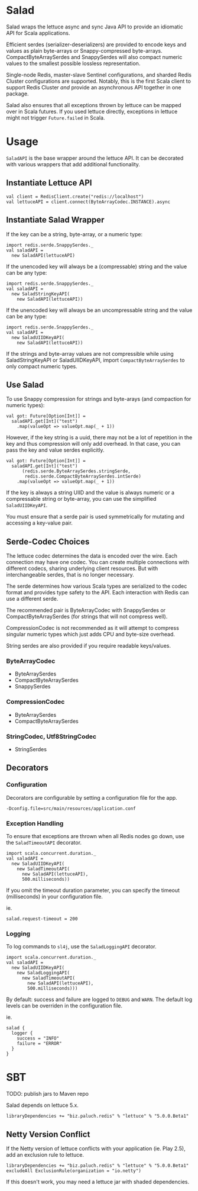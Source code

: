 # Salad
Salad wraps the lettuce async and sync Java API to provide an idiomatic API for Scala applications.

Efficient serdes (serializer-deserializers) are provided to encode keys and values as plain byte-arrays or Snappy-compressed byte-arrays.
CompactByteArraySerdes and SnappySerdes will also compact numeric values to the smallest possible lossless representation.

Single-node Redis, master-slave Sentinel configurations, and sharded Redis Cluster configurations are supported.
Notably, this is the first Scala client to support Redis Cluster *and* provide an asynchronous API together in one package.

Salad also ensures that all exceptions thrown by lettuce can be mapped over in Scala futures.
If you used lettuce directly, exceptions in lettuce might not trigger `Future.failed` in Scala.

# Usage
`SaladAPI` is the base wrapper around the lettuce API.
It can be decorated with various wrappers that add additional functionality.

## Instantiate Lettuce API
```
val client = RedisClient.create("redis://localhost")
val lettuceAPI = client.connect(ByteArrayCodec.INSTANCE).async
```

## Instantiate Salad Wrapper
If the key can be a string, byte-array, or a numeric type:
```
import redis.serde.SnappySerdes._
val saladAPI =
  new SaladAPI(lettuceAPI)
```
If the unencoded key will always be a (compressable) string and the value can be any type:
```
import redis.serde.SnappySerdes._
val saladAPI =
  new SaladStringKeyAPI(
    new SaladAPI(lettuceAPI))
```
If the unencoded key will always be an uncompressable string and the value can be any type:
```
import redis.serde.SnappySerdes._
val saladAPI =
  new SaladUIIDKeyAPI(
    new SaladAPI(lettuceAPI))
```

If the strings and byte-array values are not compressible while using SaladStringKeyAPI or SaladUIIDKeyAPI, import `CompactByteArraySerdes` to only compact numeric types.

## Use Salad
To use Snappy compression for strings and byte-arays (and compaction for numeric types):
```
val got: Future[Option[Int]] =
  saladAPI.get[Int]("test")
    .map(valueOpt => valueOpt.map(_ + 1))
```
However, if the key string is a uuid, there may not be a lot of repetition in the key and thus compression will only add overhead.
In that case, you can pass the key and value serdes explicitly.

```
val got: Future[Option[Int]] =
  saladAPI.get[Int]("test")
      (redis.serde.ByteArraySerdes.stringSerde,
       redis.serde.CompactByteArraySerdes.intSerde)
    .map(valueOpt => valueOpt.map(_ + 1))
```

If the key is always a string UIID and the value is always numeric or a compressable string or byte-array, you can use the simplified `SaladUIIDKeyAPI`.

You must ensure that a serde pair is used symmetrically for mutating and accessing a key-value pair.

## Serde-Codec Choices
The lettuce codec determines the data is encoded over the wire.
Each connection may have one codec.
You can create multiple connections with different codecs, sharing underlying client resources.
But with interchangeable serdes, that is no longer necessary.

The serde determines how various Scala types are serialized to the codec format and provides type safety to the API.
Each interaction with Redis can use a different serde.

The recommended pair is ByteArrayCodec with SnappySerdes or CompactByteArraySerdes (for strings that will not compress well).

CompressionCodec is not recommended as it will attempt to compress singular numeric types which just adds CPU and byte-size overhead.

String serdes are also provided if you require readable keys/values.

### ByteArrayCodec
* ByteArraySerdes
* CompactByteArraySerdes
* SnappySerdes

### CompressionCodec
* ByteArraySerdes
* CompactByteArraySerdes

### StringCodec, Utf8StringCodec
* StringSerdes

## Decorators
### Configuration
Decorators are configurable by setting a configuration file for the app.
```
-Dconfig.file=src/main/resources/application.conf
```
### Exception Handling
To ensure that exceptions are thrown when all Redis nodes go down, use the `SaladTimeoutAPI` decorator.
```
import scala.concurrent.duration._
val saladAPI =
  new SaladUIIDKeyAPI(
    new SaladTimeoutAPI(
      new SaladAPI(lettuceAPI),
      500.milliseconds))
```
If you omit the timeout duration parameter, you can specify the timeout (milliseconds) in your configuration file.

ie.
```
salad.request-timeout = 200
```

### Logging
To log commands to `sl4j`, use the `SaladLoggingAPI` decorator.
```
import scala.concurrent.duration._
val saladAPI =
  new SaladUIIDKeyAPI(
    new SaladLoggingAPI(
      new SaladTimeoutAPI(
        new SaladAPI(lettuceAPI),
        500.milliseconds)))
```
By default: success and failure are logged to `DEBUG` and `WARN`.
The default log levels can be overriden in the configuration file.

ie.
```
salad {
  logger {
    success = "INFO"
    failure = "ERROR"
  }
}
```

# SBT
TODO: publish jars to Maven repo

Salad depends on lettuce 5.x.

```
libraryDependencies += "biz.paluch.redis" % "lettuce" % "5.0.0.Beta1"
```

## Netty Version Conflict
If the Netty version of lettuce conflicts with your application (ie. Play 2.5), add an exclusion rule to lettuce.
```
libraryDependencies += "biz.paluch.redis" % "lettuce" % "5.0.0.Beta1" excludeAll ExclusionRule(organization = "io.netty")
```
If this doesn't work, you may need a lettuce jar with shaded dependencies.